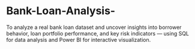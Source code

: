 # Bank-Loan-Analysis-
To analyze a real bank loan dataset and uncover insights into borrower behavior, loan portfolio performance, and key risk indicators — using SQL for data analysis and Power BI for interactive visualization.
